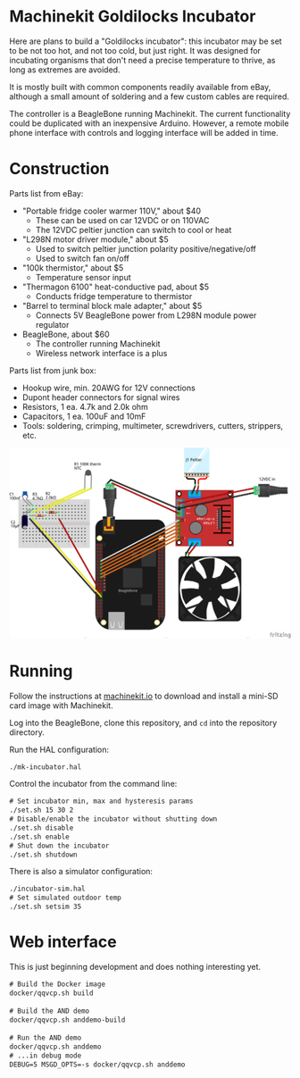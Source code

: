 # Machinekit Goldilocks Incubator

Here are plans to build a "Goldilocks incubator":  this incubator may
be set to be not too hot, and not too cold, but just right.  It was
designed for incubating organisms that don't need a precise
temperature to thrive, as long as extremes are avoided.

It is mostly built with common components readily available from eBay,
although a small amount of soldering and a few custom cables are
required.

The controller is a BeagleBone running Machinekit.  The current
functionality could be duplicated with an inexpensive Arduino.
However, a remote mobile phone interface with controls and logging
interface will be added in time.

# Construction

Parts list from eBay:
- "Portable fridge cooler warmer 110V," about $40
  - These can be used on car 12VDC or on 110VAC
  - The 12VDC peltier junction can switch to cool or heat
- "L298N motor driver module," about $5
  - Used to switch peltier junction polarity positive/negative/off
  - Used to switch fan on/off
- "100k thermistor," about $5
  - Temperature sensor input
- "Thermagon 6100" heat-conductive pad, about $5
  - Conducts fridge temperature to thermistor
- "Barrel to terminal block male adapter," about $5
  - Connects 5V BeagleBone power from L298N module power regulator
- BeagleBone, about $60
  - The controller running Machinekit
  - Wireless network interface is a plus

Parts list from junk box:
- Hookup wire, min. 20AWG for 12V connections
- Dupont header connectors for signal wires
- Resistors, 1 ea. 4.7k and 2.0k ohm
- Capacitors, 1 ea. 100uF and 10mF
- Tools:  soldering, crimping, multimeter, screwdrivers, cutters,
  strippers, etc.

![Goldilocks Incubator](fritzing/incubator_bb.png)

# Running

Follow the instructions at [machinekit.io][machinekit.io] to download
and install a mini-SD card image with Machinekit.

Log into the BeagleBone, clone this repository, and `cd` into the
repository directory.

Run the HAL configuration:

    ./mk-incubator.hal

Control the incubator from the command line:

    # Set incubator min, max and hysteresis params
    ./set.sh 15 30 2
    # Disable/enable the incubator without shutting down
    ./set.sh disable
    ./set.sh enable
    # Shut down the incubator
    ./set.sh shutdown

There is also a simulator configuration:

    ./incubator-sim.hal
    # Set simulated outdoor temp
    ./set.sh setsim 35

[machinekit.io]: http://machinekit.io

# Web interface

This is just beginning development and does nothing interesting yet.

```shell
# Build the Docker image
docker/qqvcp.sh build

# Build the AND demo
docker/qqvcp.sh anddemo-build

# Run the AND demo
docker/qqvcp.sh anddemo
# ...in debug mode
DEBUG=5 MSGD_OPTS=-s docker/qqvcp.sh anddemo
```


[L298_datasheet]: http://www.st.com/content/ccc/resource/technical/document/datasheet/82/cc/3f/39/0a/29/4d/f0/CD00000240.pdf/files/CD00000240.pdf/jcr:content/translations/en.CD00000240.pdf

[config-pin]: https://github.com/beagleboard/bb.org-overlays/tree/master/tools/beaglebone-universal-io
